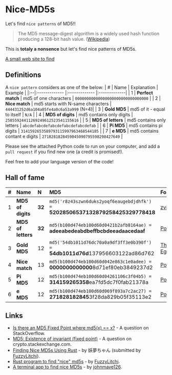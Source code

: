 # Nice-MD5s
Let's find `nice patterns` of MD5!!

> The MD5 message-digest algorithm is a widely used hash function producing a 128-bit hash value. ([Wikipedia](https://en.wikipedia.org/wiki/MD5))

This is **totaly a nonsence** but let's find nice patterns of MD5s.

[A small web site to find](https://zvibazak.github.io/Nice-MD5s/)

## Definitions

A `nice pattern` considers as one of the below:
| # | Name | Explanation | Example | 
|:--|:------------- |:------------- |:-------------| 
| 1 | **Perfect match** | md5 of one characters | `00000000000000000000000000000000` | 
| 2 | **Nice match** | md5 starts with N-same characters | `444431252d6a104a05fe4a0c6a53a999` (N=4)| 
| 3 | **Gold MD5** | md5 of it - equal to itself | `N/A` | 
| 4 | **MD5 of digits** | md5 contains only digits | `25855924411269249612523541155616` | 
| 5 | **MD5 of letters** | md5 contains only letters | `abcdefabcdefabcdefabcdefabcdefab` |
| 6 | **Pi MD5** | md5 contains pi digits | `3141592653589793115997963468544185` |
| 7 | **e MD5** | md5 contains contant e digits | `2718281828459045090795598298427649` |

Please see the attached Python code to run on your computer, and add a `pull request` if you find new one (a credit is promised!).

Feel free to add your language version of the code!

## Hall of fame

| # | Name | N | MD5 | Founder | 
|:--|:------------- |:---|:-------------|:-------------| 
| 1 | **MD5 of digits** | **32** |`md5('r8z43szwn6duks2yoqf6eaugebdjdhfk') =` **52028506537132879258425329778418** | [zvibazak](https://github.com/zvibazak) |
| 2 | **MD5 of letters** | **32** |`md5(b100d474eb100d60d0421b2afb8164ae) =` **adeeabedeabdbeffbcbdeeadaacedaaf** | [Polly](https://github.com/FuzzyLitchi) |
| 3 | **Gold MD5** | 12 |`md5('54db1011d76dc70a0a9df3ff3e0b390f') =` **54db1011d76d**137956603122ad86d762 | [Thomas Egense](https://stackoverflow.com/a/28941658/1909132) |
| 4 | **Nice match** | 13 |`md5(b100d474eb100d60d042e863c1e0adee) =` **0000000000000**8d71ef80eb3849237d2  | [Polly](https://github.com/FuzzyLitchi) |
| 5 | **Pi MD5** | 12 |`md5(b100d474eb100d60d04261106c3f04b5) =` **314159265358**ea7fd5dc7f0fab21378a | [Polly](https://github.com/FuzzyLitchi) |
| 6 | **e MD5** | 12 |`md5(b100d474eb100d60d069f893a7c2ac27) =` **271828182845**3f28da829b05f35113e2 | [Polly](https://github.com/FuzzyLitchi) |

## Links
* [Is there an MD5 Fixed Point where md5(x) == x?](https://stackoverflow.com/questions/235785/is-there-an-md5-fixed-point-where-md5x-x) - A question on StackOverflow.
* [MD5: Existence of invariant (fixed point)](https://crypto.stackexchange.com/questions/68674/md5-existence-of-invariant-fixed-point) - A question on crypto.stackexchange.com.
* [Finding Nice MD5s Using Rust](https://blog.youmu.moe/posts/finding-nice-md5s-using-rust) - by 妖夢ちゃん (submitted by [FuzzyLitchi](https://github.com/FuzzyLitchi)).
* [Rust program to find "nice" md5s](https://github.com/FuzzyLitchi/nice-md5s-rs) - by [FuzzyLitchi](https://github.com/FuzzyLitchi).
* [A terminal app to find nice MD5s](https://github.com/johnmave126/nice-md5s) - by [johnmave126](https://github.com/johnmave126).
